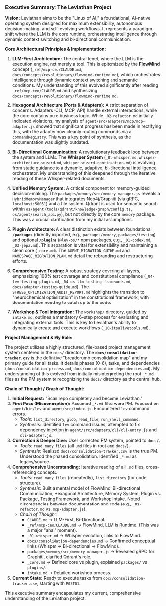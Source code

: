 ### Executive Summary: The Leviathan Project

**Vision:** Leviathan aims to be the "Linux of AI," a foundational, AI-native operating system designed for maximum extensibility, autonomous decision-making, and self-evolving workflows. It represents a paradigm shift where the LLM is the core runtime, orchestrating intelligence through dynamic context switching and bi-directional communication.

**Core Architectural Principles & Implementation:**

1.  **LLM-First Architecture:** The central tenet, where the LLM is the execution engine, not merely a tool. This is epitomized by the **FlowMind** concept (`_ref/mcp-ceo/CLAUDE.md`, `docs/concepts/revolutionary/flowmind-runtime.md`), which orchestrates intelligence through dynamic context switching and semantic conditions. My understanding of this evolved significantly after reading `_ref/mcp-ceo/CLAUDE.md` and synthesizing `docs/concepts/revolutionary/flowmind-runtime.md`.

2.  **Hexagonal Architecture (Ports & Adapters):** A strict separation of concerns. Adapters (CLI, MCP, API) handle external interactions, while the core contains pure business logic. While `_02-refactor.md` initially indicated violations, my analysis of `agent/src/adapters/mcp/mcp-adapter.js` showed that significant progress has been made in rectifying this, with the adapter now cleanly routing commands via a `commandRegistry`. This was a key point of synthesis, as the documentation was slightly outdated.

3.  **Bi-Directional Communication:** A revolutionary feedback loop between the system and LLMs. The **Whisper System** (`_01-whisper.md`, `whisper-architecture-wizard.md`, `whisper-wizard-continuation.md`) is evolving from static guidance to a dynamic, adaptive, bi-directional intelligence orchestrator. My understanding of this deepened through the iterative reading of these Whisper-related documents.

4.  **Unified Memory System:** A critical component for memory-guided decision-making. The `packages/memory/src/memory-manager.js` reveals a `HybridMemoryManager` that integrates Neo4j/Graphiti (via gRPC, `localhost:50051`) and a file system. Qdrant is used for semantic search within `os/agent` (`tools/qdrant/knowledge-graph/config.ts`, `os/agent/search_api.py`), but not directly by the core `memory` package. This was a crucial clarification from my initial assumptions.

5.  **Plugin Architecture:** A clear distinction exists between foundational **`/packages`** (directly imported, e.g., `packages/memory`, `packages/testing`) and optional **`/plugins`** (`@lev-os/*` npm packages, e.g., `_01-codex.md`, `_03-jepa.md`). This separation is vital for extensibility and maintaining a clean core (`_core.md`). The `AGENT_MIGRATION_GUIDE.md` and `NAMESPACE_MIGRATION_PLAN.md` detail the rebranding and restructuring efforts.

6.  **Comprehensive Testing:** A robust strategy covering all layers, emphasizing 100% test coverage and constitutional compliance (`_04-lev-testing-plugin.md`, `_04-os-llm-testing-framework.md`, `docs/adapter-testing-guide.md`). The `STRESS_OPTIMIZATION_AUDIT_REPORT.md` highlights the transition to "neurochemical optimization" in the constitutional framework, with documentation needing to catch up to the code.

7.  **Workshop & Tool Integration:** The `workshop/` directory, guided by `intake.md`, outlines a mandatory 6-step process for evaluating and integrating external tools. This is key to Leviathan's ability to dynamically create and execute workflows (`_10-itsalivetools.md`).

**Project Management & My Role:**

The project utilizes a highly structured, file-based project management system centered in the `docs/` directory. The **`docs/consolidation-tracker.csv`** is the definitive "breadcrumb consolidation map" and my primary guide for all tasks. It details phases (0-6), tasks, and dependencies (`docs/consolidation-process.md`, `docs/consolidation-dependencies.md`). My understanding of this evolved from initially misinterpreting the root `_*.md` files as the PM system to recognizing the `docs/` directory as the central hub.

**Chain of Thought / Graph of Thought:**

1.  **Initial Request:** "Scan repo completely and become Leviathan."
2.  **First Pass (Misconception):** Assumed `_*.md` files were PM. Focused on `agent/bin/lev` and `agent/src/index.js`. Encountered `lev` command errors.
    *   *Tools:* `list_directory`, `glob`, `read_file`, `run_shell_command`.
    *   *Synthesis:* Identified `lev` command issues, attempted to fix dependency injection in `agent/src/adapters/cli/cli-entry.js` and `cli-adapter.js`.
3.  **Correction & Deeper Dive:** User corrected PM system, pointed to `docs/`.
    *   *Tools:* `read_many_files` (all `.md` files in root and `docs/`).
    *   *Synthesis:* Realized `docs/consolidation-tracker.csv` is the true PM. Understood the phased consolidation. Identified `_*.md` as legacy/source.
4.  **Comprehensive Understanding:** Iterative reading of all `.md` files, cross-referencing concepts.
    *   *Tools:* `read_many_files` (repeatedly), `list_directory` (for code structure).
    *   *Synthesis:* Built a mental model of FlowMind, Bi-directional Communication, Hexagonal Architecture, Memory System, Plugin vs. Package, Testing Framework, and Workshop Intake. Noted discrepancies between documentation and code (e.g., `_02-refactor.md` vs. `mcp-adapter.js`).
    *   *Chain of Thought:*
        *   `CLAUDE.md` -> LLM-First, Bi-Directional.
        *   `_ref/mcp-ceo/CLAUDE.md` -> FlowMind, LLM is Runtime. (This was a major "aha!" moment).
        *   `_01-whisper.md` -> Whisper evolution, links to FlowMind.
        *   `docs/consolidation-dependencies.md` -> Confirmed conceptual links (Whisper -> Bi-directional -> FlowMind).
        *   `packages/memory/src/memory-manager.js` -> Revealed gRPC for Graphiti, clarified Qdrant's role.
        *   `_core.md` -> Defined core vs plugin, explained `packages/` vs `plugins/`.
        *   `intake.md` -> Detailed workshop process.
5.  **Current State:** Ready to execute tasks from `docs/consolidation-tracker.csv`, starting with `P05T01`.

This executive summary encapsulates my current, comprehensive understanding of the Leviathan project.
